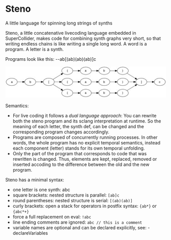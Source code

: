 # Steno
A little language for spinning long strings of synths

Steno, a little concatenative livecoding language embedded in SuperCollider, makes code for combining synth graphs very short, so that writing endless chains is like writing a single long word. A word is a program. A letter is a synth.

Programs look like this: --ab[(ab)(ab)(ab)]c

![ScreenShot](graph02.jpg)

Semantics:

- For live coding it follows a *dual language approach*: You can rewrite both the steno program and its sclang interpretation at runtime. So the meaning of each letter, the synth def, can be changed and the corresponding program changes accordingly.
- Programs are composed of concurrently running processes. In other words, the whole program has no explicit temporal semantics, instead each component (letter) stands for its own temporal unfolding.
- Only the part of the program that corresponds to code that was rewritten is changed. Thus, elements are kept, replaced, removed or inserted accoding to the difference between the old and the new program.


Steno has a minimal syntax:

- one letter is one synth: abc
- square brackets: nested structure is parallel: ````[ab]c````
- round parentheses: nested structure is serial: ````[(ab)(ab)]````
- curly brackets: open a stack for operators in postfix syntax:  ````{ab*}```` or ````{abc*+}````
- force a full replacement on eval: ````!abc````
- line ending comments are ignored: ````abc // this is a comment````
- variable names are optional and can be declared explicitly, see: -declareVariables
